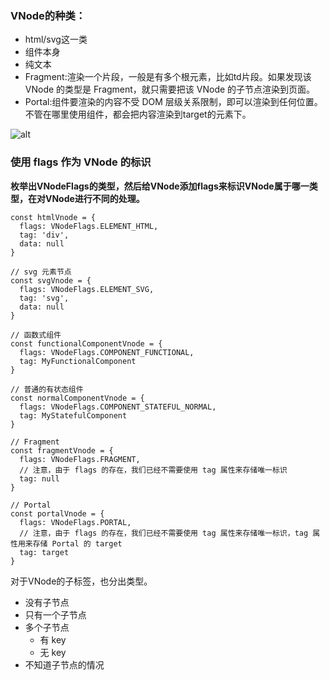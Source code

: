 ###


### VNode的种类：
* html/svg这一类
* 组件本身
* 纯文本
* Fragment:渲染一个片段，一般是有多个根元素，比如td片段。如果发现该 VNode 的类型是 Fragment，就只需要把该 VNode 的子节点渲染到页面。
* Portal:组件要渲染的内容不受 DOM 层级关系限制，即可以渲染到任何位置。不管在哪里使用组件，都会把内容渲染到target的元素下。

![alt](https://hcysunyang.github.io/vue-design/assets/img/vnode-types.7d99313d.png)

### 使用 flags 作为 VNode 的标识
**枚举出VNodeFlags的类型，然后给VNode添加flags来标识VNode属于哪一类型，在对VNode进行不同的处理。**

```
const htmlVnode = {
  flags: VNodeFlags.ELEMENT_HTML,
  tag: 'div',
  data: null
}

// svg 元素节点
const svgVnode = {
  flags: VNodeFlags.ELEMENT_SVG,
  tag: 'svg',
  data: null
}

// 函数式组件
const functionalComponentVnode = {
  flags: VNodeFlags.COMPONENT_FUNCTIONAL,
  tag: MyFunctionalComponent
}

// 普通的有状态组件
const normalComponentVnode = {
  flags: VNodeFlags.COMPONENT_STATEFUL_NORMAL,
  tag: MyStatefulComponent
}

// Fragment
const fragmentVnode = {
  flags: VNodeFlags.FRAGMENT,
  // 注意，由于 flags 的存在，我们已经不需要使用 tag 属性来存储唯一标识
  tag: null
}

// Portal
const portalVnode = {
  flags: VNodeFlags.PORTAL,
  // 注意，由于 flags 的存在，我们已经不需要使用 tag 属性来存储唯一标识，tag 属性用来存储 Portal 的 target
  tag: target
}

```
对于VNode的子标签，也分出类型。
* 没有子节点
* 只有一个子节点
* 多个子节点
    - 有 key
    - 无 key
* 不知道子节点的情况

###
